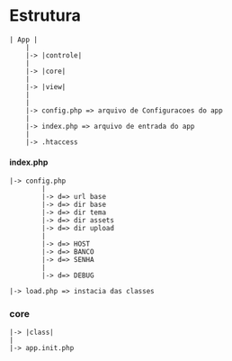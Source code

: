 # Estrutura
	| App |
		|
		|-> |controle|
		|
		|-> |core|
		|
		|-> |view|
		|
		|
		|-> config.php => arquivo de Configuracoes do app
		|
		|-> index.php => arquivo de entrada do app
		|
		|-> .htaccess


#### index.php 

	|-> config.php
			|
			|-> d=> url base
			|-> d=> dir base
			|-> d=> dir tema
			|-> d=> dir assets
			|-> d=> dir upload
			|
			|-> d=> HOST
			|-> d=> BANCO
			|-> d=> SENHA
			|
			|-> d=> DEBUG
	
	|-> load.php => instacia das classes

### core 
	|-> |class|
	|
	|-> app.init.php
